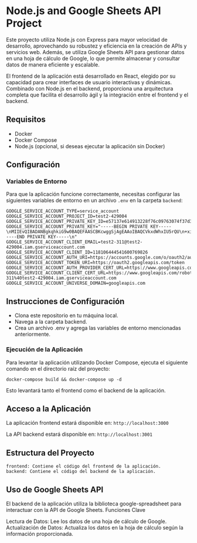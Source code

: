 # Node.js and Google Sheets API Project

Este proyecto utiliza Node.js con Express para mayor velocidad de desarrollo, aprovechando su robustez y eficiencia en la creación de APIs y servicios web. Además, se utiliza Google Sheets API para gestionar datos en una hoja de cálculo de Google, lo que permite almacenar y consultar datos de manera eficiente y escalable.

El frontend de la aplicación está desarrollado en React, elegido por su capacidad para crear interfaces de usuario interactivas y dinámicas. Combinado con Node.js en el backend, proporciona una arquitectura completa que facilita el desarrollo ágil y la integración entre el frontend y el backend.

## Requisitos

- Docker
- Docker Compose
- Node.js (opcional, si deseas ejecutar la aplicación sin Docker)

## Configuración

### Variables de Entorno

Para que la aplicación funcione correctamente, necesitas configurar las siguientes variables de entorno en un archivo `.env` en la carpeta `backend`:

```plaintext
GOOGLE_SERVICE_ACCOUNT_TYPE=service_account
GOOGLE_SERVICE_ACCOUNT_PROJECT_ID=test2-429004
GOOGLE_SERVICE_ACCOUNT_PRIVATE_KEY_ID=e57137e614913228f76c09763074f37d3b17bcfe
GOOGLE_SERVICE_ACCOUNT_PRIVATE_KEY="-----BEGIN PRIVATE KEY-----\nMIIEvQIBADANBgkqhkiG9w0BAQEFAASCBKcwggSjAgEAAoIBAQCVkxdWhxIU5rQU\n+xict5GyxDm7l3kO+b6OJ4kE5LwBFGOlROIkO1dQN8eRLfDs7dJ+lTgR5XjZYD8p\nxlnhp+TITkzhznEmSACKjRKgsVQjAzXvCdrX/k9ejaU3/9LRzLKy2hMvDb6WVtxk\n3uJQEYqVPfb4wXidPBY9skcd/9IYeAlw60hbwH+90yaa0WffAucZrGdPWFvVaksI\nEbvMOsc+tkoJOyXfsytYpVKM2rzpG9yiTSiw05X4yS7OdCqrM+xaYUzV2tNT73mT\nBdA7VC5GiKZjUlIhOH4zItPTMJJgOWhDVNcNn0qgbAMT/Q3IyM2GUHdz6QbJnpLu\nmzLFW5VlAgMBAAECggEAB4QvarcO6Y35BAo6NRCPJHSdPMK33/tyNU03TXpRGEd2\nBRrDt8kOR4cGDahJWx6jB/QSWpPgJsxMtZoKGj+ITP3iTyvt87Ev6xvRESeCxYpR\nGNoIl/dnoFDDOgqDsEH2bkEXMF4jHbBFEwHq+CsUKREcFWljg5iUEDWil+yrGh+a\nbwpzfklFnbERoMyNXDJMqUKFM2BGffdKjzs6shpqOl3XVM8wh59nUc6DDnRhCoIw\n5gnQxMJN8mGPR1q9iyAAvlCSg1SgO2gMvuIat34D8WjgjiftvDXRebwVjcxLvvqo\nIO0m4EZzQsj7FobotB6dR19tUGLATM/p0O0Z9592YQKBgQDE6zoF1n65LCNFHhOs\nyT2GWaGTW2eZvWKoFcNtCc6uahG0BN3Wh9vL1hiifSnfzRFN0LqVN9qgVyVNxa1h\nrU2COm3YOr+Kkar+tJpBRE7bz+Cr1Fuo0tIswNXCk92XUPZKxkganH9Ji9heScuC\nhj+szrHAF2pL58eLdlqNUH8KbwKBgQDCc3xpbun/PTdK2fRj91OCrQkU/1SGiCMq\nNnfSmCcl7sF5aaLAMygXEpNbhDr006dqu5iuHbwDkey3F1ZDCvFOr7TKU6jKub8u\nq4RO/wxPZhzxg1FbqpLbiOC2GhNuQ59tbiEQzPQy8M0FN3xvP3q3XUqbmW63L1lP\n9IB5JPHXawKBgG/wo/hDmaAcBiS5V0fm0hG4jBAfasJLlXSlgoVOiO4/H7cs+QqG\nCp1SJIjiC9bMVSTeHeLLcH2rbGpMkCYxhRkdq+m6Y74a1pCaDAJEGWv9POORAVX0\nGkQUjq9grRvii0+wbbaq9fTSCXp4Crc1J6dNjF/9L5DcvmN6MTmZ484DAoGAP95a\n4O6TYUikHqvUP/l+ro9TSlhLVRzmH/lgBgX/5c+0MMLnuCWVZ26shAS8sKnMdZxE\nm/wcQzfs/n5l0QOJGwVPZp1v9ZZpG1Uu0hun2XR60UEGugsezYj59hY+h5sihHkF\n11TaaNj7HlmJP6kkD5JO7SjKWtTsivyOLjxaSx0CgYEAk2UlSUxDWnKmM+Mul3aN\n0FHJzOM3VZeNl/ZNQQmiLaDVFBrIbjyybDkj74axil6EaebiXWltaCBUu9Qjm3qG\nIpZQQpvc33/xZOw4tib9HggPYn3zkx4JrixxBfMWF29fhd72SSsbxS7sZyWKaCnG\nVu0g01T4ng8hO0605MJvFFk=\n-----END PRIVATE KEY-----\n"
GOOGLE_SERVICE_ACCOUNT_CLIENT_EMAIL=test2-311@test2-429004.iam.gserviceaccount.com
GOOGLE_SERVICE_ACCOUNT_CLIENT_ID=118106444541600769826
GOOGLE_SERVICE_ACCOUNT_AUTH_URI=https://accounts.google.com/o/oauth2/auth
GOOGLE_SERVICE_ACCOUNT_TOKEN_URI=https://oauth2.googleapis.com/token
GOOGLE_SERVICE_ACCOUNT_AUTH_PROVIDER_CERT_URL=https://www.googleapis.com/oauth2/v1/certs
GOOGLE_SERVICE_ACCOUNT_CLIENT_CERT_URL=https://www.googleapis.com/robot/v1/metadata/x509/test2-311%40test2-429004.iam.gserviceaccount.com
GOOGLE_SERVICE_ACCOUNT_UNIVERSE_DOMAIN=googleapis.com
```

## Instrucciones de Configuración
  - Clona este repositorio en tu máquina local.
  - Navega a la carpeta backend.
  - Crea un archivo .env y agrega las variables de entorno mencionadas anteriormente.

### Ejecución de la Aplicación

Para levantar la aplicación utilizando Docker Compose, ejecuta el siguiente comando en el directorio raíz del proyecto:

```
docker-compose build && docker-compose up -d
```

Esto levantará tanto el frontend como el backend de la aplicación.

## Acceso a la Aplicación

  La aplicación frontend estará disponible en: `http://localhost:3000`
  
  La API backend estará disponible en: `http://localhost:3001`
  
## Estructura del Proyecto

    frontend: Contiene el código del frontend de la aplicación.
    backend: Contiene el código del backend de la aplicación.

## Uso de Google Sheets API

El backend de la aplicación utiliza la biblioteca google-spreadsheet para interactuar con la API de Google Sheets.
Funciones Clave

  Lectura de Datos: Lee los datos de una hoja de cálculo de Google.
  Actualización de Datos: Actualiza los datos en la hoja de cálculo según la información proporcionada.
  
